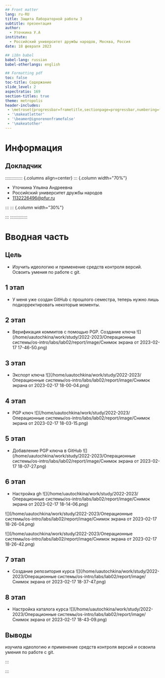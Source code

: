 ```yaml
---
## Front matter
lang: ru-RU
title: Защита Лабораторной работы 3
subtitle: презентация
author:
  - Уточкина У.А
institute:
  - Российский университет дружбы народов, Москва, Россия
date: 18 февраля 2023

## i18n babel
babel-lang: russian
babel-otherlangs: english

## Formatting pdf
toc: false
toc-title: Содержание
slide_level: 2
aspectratio: 169
section-titles: true
theme: metropolis
header-includes:
 - \metroset{progressbar=frametitle,sectionpage=progressbar,numbering=fraction}
 - '\makeatletter'
 - '\beamer@ignorenonframefalse'
 - '\makeatother'
---
```


# Информация

## Докладчик

:::::::::::::: {.columns align=center}
::: {.column width="70%"}

  * Уточкина Ульяна Андреевна
  * Российский университет дружбы народов
  * [1132226496@pfur.ru](1132226496@pfur.ru)
 

:::
::: {.column width="30%"}



:::
::::::::::::::

# Вводная часть

## Цель

- Изучить идеологию и применение средств контроля версий. Освоить умения по работе с git.

## 1 этап

- У меня уже создан GitHub с прошлого семестра, теперь нужно лишь подкорректировать некоторые моменты.
## 2 этап 

- Верификация коммитов с помощью PGP. Создание ключа 
![](/home/uautochkina/work/study/2022-2023/Операционные системы/os-intro/labs/lab02/report/image/Снимок экрана от 2023-02-17 17-46-50.png)

## 3 этап

- Экспорт ключа
![](/home/uautochkina/work/study/2022-2023/Операционные системы/os-intro/labs/lab02/report/image/Снимок экрана от 2023-02-17 18-00-04.png)


## 4 этап

- PGP ключ
![](/home/uautochkina/work/study/2022-2023/Операционные системы/os-intro/labs/lab02/report/image/Снимок экрана от 2023-02-17 18-03-15.png)


## 5 этап

- Добавление PGP ключа в GitHub
![](/home/uautochkina/work/study/2022-2023/Операционные системы/os-intro/labs/lab02/report/image/Снимок экрана от 2023-02-17 18-07-27.png)

## 6 этап

- Настройка gh
![](/home/uautochkina/work/study/2022-2023/Операционные системы/os-intro/labs/lab02/report/image/Снимок экрана от 2023-02-17 18-14-06.png)

![](/home/uautochkina/work/study/2022-2023/Операционные системы/os-intro/labs/lab02/report/image/Снимок экрана от 2023-02-17 18-26-04.png)

![](/home/uautochkina/work/study/2022-2023/Операционные системы/os-intro/labs/lab02/report/image/Снимок экрана от 2023-02-17 18-26-42.png)

## 7 этап

- Создание репозитория курса 
![](/home/uautochkina/work/study/2022-2023/Операционные системы/os-intro/labs/lab02/report/image/Снимок экрана от 2023-02-17 18-37-47.png)

## 8 этап

- Настройка каталога курса
![](/home/uautochkina/work/study/2022-2023/Операционные системы/os-intro/labs/lab02/report/image/Снимок экрана от 2023-02-17 18-43-09.png)


## Выводы
 изучила идеологию и применение средств контроля версий и освоила умения по работе с git.



:::


:::

